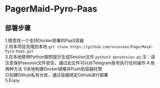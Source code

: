 # PagerMaid-Pyro-Paas  
## 部署步骤  
1.随意找一个支持Docker部署的PaaS容器  
2.将本项目克隆到本地 
`git clone https://github.com/unioreox/PagerMaid-Pyro-PaaS.git`  
3.在本地使用Python按照提示生成Session文件 
`python3 gensession.py` 
注：请注意保护session文件安全，通过此文件可以对Telegram账号执行任何操作
4.有两种方法 
  1)本地构建Docker镜像并Push到容器托管  
  2)创建Github私有仓库，通过容器绑定Github进行部署   
5.Enjoy
